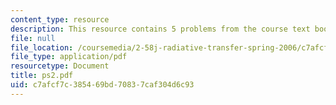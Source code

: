 ```yaml
---
content_type: resource
description: This resource contains 5 problems from the course text book.
file: null
file_location: /coursemedia/2-58j-radiative-transfer-spring-2006/c7afcf7c385469bd70837caf304d6c93_ps2.pdf
file_type: application/pdf
resourcetype: Document
title: ps2.pdf
uid: c7afcf7c-3854-69bd-7083-7caf304d6c93
---
```

